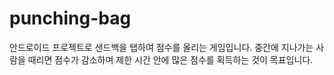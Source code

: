 # punching-bag
안드로이드 프로젝트로 샌드백을 탭하여 점수를 올리는 게임입니다.
중간에 지나가는 사람을 때리면 점수가 감소하며 제한 시간 안에 많은 점수를 획득하는 것이 목표입니다.

